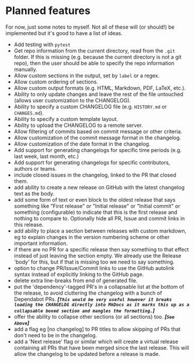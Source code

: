 # Planned features

For now, just some notes to myself. Not all of these will (or should!) be
implemented but it's good to have a list of ideas.

- Add testing with `pytest`
- Get repo information from the current directory, read from the `.git` folder.
  If this is missing (e.g. because the current directory is not a git repo),
  then the user should be able to specify the repo information manually.
- Allow custom sections in the output, set by `label` or a regex.
- Allow custom ordering of sections.
- Allow custom output formats (e.g. HTML, Markdown, PDF, LaTeX, etc.).
- Ability to only update changes and leave the rest of the file untouched
  (allows user customization to the CHANGELOG).
- Ability to specify a custom CHANGELOG file (e.g. `HISTORY.md` or
  `CHANGES.md`).
- Ability to specify a custom template layout.
- Ability to upload the CHANGELOG to a remote server.
- Allow filtering of commits based on commit message or other criteria.
- Allow customization of the commit message format in the changelog.
- Allow customization of the date format in the changelog.
- Add support for generating changelogs for specific time periods (e.g. last
  week, last month, etc.)
- Add support for generating changelogs for specific contributors, authors or
  teams.
- include closed issues in the changelog, linked to the PR that closed them.
- add ability to create a new release on GitHub with the latest changelog text
  as the body.
- add some form of text or even block to the oldest release that says something
  like "First release" or "Initial release" or "Initial commit" or something
  (configurable) to indicate that this is the first release and nothing to
  compare to. Optionally hide all PR, Issue and commit links in this release.
- add ability to place a section between releases with custom markdown, eg to
  explain changes in the version numbering scheme or other important
  information.
- if there are no PR for a specific release then say something to that effect
  instead of just leaving the section empty. We already use the Release 'body'
  for this, but if that is missing too we need to say something.
- option to change PR/Issue/Commit links to use the GitHub autolink syntax
  instead of explicitly linking to the GitHub page.
- delete extra line-breaks from end of generated file.
- put the 'dependency'-tagged PR's in a collapsable list at the bottom of the
  release, to avoid cluttering the changelog with a bunch of Dependabot PRs.
  _**[`This would be very useful however it breaks loading the CHANGELOG directly
  into MkDocs as it marks this up as a collapsable boxed section and mangles the
  formatting.`]**_
- offer the ability to collapse other sections (or all sections) too. _**[`See
  Above`]**_
- add a flag eg [no changelog] to PR titles to allow skipping of PRs that don't
  need to be in the changelog.
- add a 'Next release' flag or similar which will create a virtual release
  containing all PRs that have been merged since the last release. This will
  allow the changelog to be updated before a release is made.
